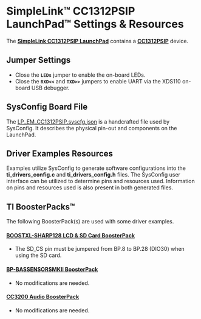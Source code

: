 # SimpleLink&trade; CC1312PSIP LaunchPad&trade; Settings & Resources

The [__SimpleLink CC1312PSIP LaunchPad__][launchpad] contains a
[__CC1312PSIP__][device] device.


## Jumper Settings

* Close the __`LEDs`__ jumper to enable the on-board LEDs.
* Close the __`RXD<<`__ and __`TXD>>`__ jumpers to enable UART via
the XDS110 on-board USB debugger.


## SysConfig Board File

The [LP_EM_CC1312PSIP.syscfg.json](../.meta/LP_EM_CC1312PSIP.syscfg.json)
is a handcrafted file used by SysConfig. It describes the physical pin-out
and components on the LaunchPad.


## Driver Examples Resources

Examples utilize SysConfig to generate software configurations into
the __ti_drivers_config.c__ and __ti_drivers_config.h__ files. The SysConfig
user interface can be utilized to determine pins and resources used.
Information on pins and resources used is also present in both generated files.


## TI BoosterPacks&trade;

The following BoosterPack(s) are used with some driver examples.

#### [__BOOSTXL-SHARP128 LCD & SD Card BoosterPack__][boostxl-sharp128]
  * The SD_CS pin must be jumpered from BP.8 to BP.28 (DIO30) when using the SD
    card.

#### [__BP-BASSENSORSMKII BoosterPack__][bp-bassensorsmkii]
  * No modifications are needed.

#### [__CC3200 Audio BoosterPack__][cc3200audboost]
  * No modifications are needed.

[device]: https://www.ti.com/product/CC1312PSIP
[launchpad]: https://www.ti.com/tool/LP-EM-CC1312PSIP
[boostxl-sharp128]: http://www.ti.com/tool/boostxl-sharp128
[bp-bassensorsmkii]: http://www.ti.com/tool/bp-bassensorsmkii
[cc3200audboost]: http://www.ti.com/tool/CC3200AUDBOOST
